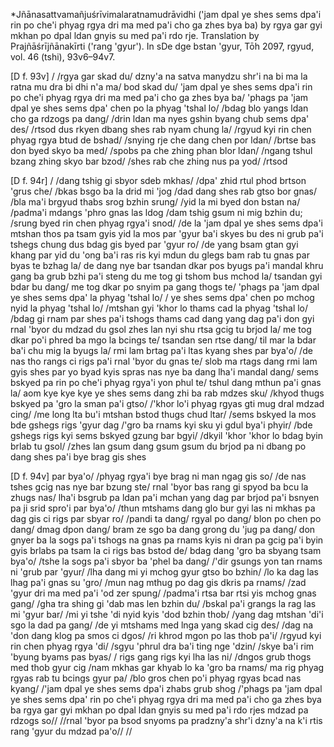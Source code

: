 \*Jñānasattvamañjuśrīvimalaratnamudrāvidhi ('jam dpal ye shes sems dpa'i rin po che'i phyag rgya dri ma med pa'i cho ga zhes bya ba) by rgya gar gyi mkhan po dpal ldan gnyis su med pa'i rdo rje. Translation by Prajñāśrījñānakīrti ('rang 'gyur'). In sDe dge bstan 'gyur, Tōh 2097, rgyud, vol. 46 (tshi), 93v6–94v7.

[D f. 93v]
/ /rgya gar skad du/ dzny'a na satva manydzu shr'i na bi ma la ratna mu dra bi dhi n'a ma/ bod skad du/ 'jam dpal ye shes sems dpa'i rin po che'i phyag rgya dri ma med pa'i cho ga zhes bya ba/ 'phags pa 'jam dpal ye shes sems dpa' chen po la phyag 'tshal lo/ /bdag blo yangs ldan cho ga rdzogs pa dang/ /drin ldan 
ma nyes gshin byang chub sems dpa' des/ /rtsod dus rkyen dbang shes rab nyam chung la/ /rgyud kyi rin chen phyag rgya btud de bshad/ /snying rje che dang chen por ldan/ /brtse bas don byed skyo ba med/ /spobs pa che zhing phan blor ldan/ /ngang tshul bzang zhing skyo bar bzod/ /shes rab che zhing nus pa yod/ /rtsod 

[D f. 94r]
/ /dang tshig gi sbyor sdeb mkhas/ /dpa' zhid rtul phod brtson 'grus che/ /bkas bsgo ba la drid mi 'jog /dad dang shes rab gtso bor gnas/ /bla ma'i brgyud thabs srog bzhin srung/ /yid la mi byed don bstan na/ /padma'i mdangs 'phro gnas las ldog /dam tshig gsum ni mig bzhin 
du; /srung byed rin chen phyag rgya'i snod/ /de la 'jam dpal ye shes sems dpa'i mtshan thos pa tsam gyis yid la mos par 'gyur ba'i skyes bu des ni grub pa'i tshegs chung dus bdag gis byed par 'gyur ro/ /de yang bsam gtan gyi khang par yid du 'ong ba'i ras ris kyi mdun du glegs 
bam rab tu gnas par byas te bzhag la/ de dang nye bar tsandan dkar pos byugs pa'i mandal khru gang ba grub bzhi pa'i steng du me tog gi tshom bus mchod la/ tsandan gyi bdar bu dang/ me tog dkar po snyim pa gang thogs te/ 'phags pa 'jam dpal ye shes sems dpa' la phyag 'tshal lo/ / 
ye shes sems dpa' chen po mchog nyid la phyag 'tshal lo/ /mtshan gyi 'khor lo thams cad la phyag 'tshal lo/ /bdag gi rnam par shes pa'i tshogs thams cad dang yang dag pa'i don gyi rnal 'byor du mdzad du gsol zhes lan nyi shu rtsa gcig tu brjod la/ me tog dkar po'i phred ba mgo 
la bcings te/ tsandan sen rtse dang/ til mar la bdar ba'i chu mig la byugs la/ rmi lam brtag pa'i ltas kyang shes par bya'o/ /de nas tho rangs ci rigs pa'i rnal 'byor du gnas te/ slob ma rtags dang rmi lam gyis shes par yo byad kyis spras nas nye ba dang lha'i mandal dang/ sems bskyed pa rin po 
che'i phyag rgya'i yon phul te/ tshul dang mthun pa'i gnas la/ aom kye kye kye ye shes sems dang zhi ba rab mdzes sku/ /khyod thugs bskyed pa 'gro la sman pa'i gtso/ /'khor lo'i phyag rgyas gti mug dral mdzad cing/ /me long lta bu'i mtshan bstod thugs chud ltar/ /sems bskyed la mos 
bde gshegs rigs 'gyur dag /'gro ba rnams kyi sku yi gdul bya'i phyir/ /bde gshegs rigs kyi sems bskyed gzung bar bgyi/ /dkyil 'khor 'khor lo bdag byin brlab tu gsol/ /zhes lan gsum dang gsum gsum du brjod pa ni dbang po dang shes pa'i bye brag gis shes 

[D f. 94v]
par bya'o/ /phyag rgya'i bye brag ni man ngag gis so/ /de nas tshes gcig nas nye bar bzung ste/ rnal 'byor bas rang gi spyod ba bcu la zhugs nas/ lha'i bsgrub pa ldan pa'i mchan yang dag par brjod pa'i bsnyen pa ji srid spro'i par bya'o/ /thun mtshams dang glo bur gyi las 
ni mkhas pa dag gis ci rigs par sbyar ro/ /pandi ta dang/ rgyal po dang/ blon po chen po dang/ dmag dpon dang/ bram ze sgo ba dang grong du 'jug pa dang/ don gnyer ba la sogs pa'i tshogs na gnas pa rnams kyis ni dran pa gcig pa'i byin gyis brlabs pa tsam la ci 
rigs bas bstod de/ bdag dang 'gro ba sbyang tsam bya'o/ /tshe la sogs pa'i sbyor ba 'phel ba dang/ /'dir gsungs yon tan rnams ni 'grub par 'gyur/ /lha dang mi yi mchog gyur gtso bo bzhin/ /lo ka dag las lhag pa'i gnas su 'gro/ /mun nag mthug po 
dag gis dkris pa rnams/ /zad 'gyur dri ma med pa'i 'od zer spung/ /padma'i rtsa bar rtsi yis mchog gnas gang/ /gha tra shing gi 'dab mas len bzhin du/ /bskal pa'i grangs la rag las mi 'gyur bar/ /mi yi tshe 'di nyid kyis 'dod bzhin thob/ /yang dag 
mtshan 'di'i sgo la dad pa gang/ /de yi mtshams med lnga yang skad cig des/ /dag na 'don dang klog pa smos ci dgos/ /ri khrod mgon po las thob pa'i/ /rgyud kyi rin chen phyag rgya 'di/ /sgyu 'phrul dra ba'i ting nge 'dzin/ /skye ba'i rim 'byung byams pas byas/ / 
rigs gang rigs kyi lha las ni/ /dngos grub thogs med thob gyur cig /nam mkhas gar khyab lo ka 'gro ba rnams/ ma rig phyag rgyas rab tu bcings gyur pa/ /blo gros chen po'i phyag rgyas bcad nas kyang/ /'jam dpal ye shes sems dpa'i zhabs grub shog /'phags pa 
'jam dpal ye shes sems dpa' rin po che'i phyag rgya dri ma med pa'i cho ga zhes bya ba rgya gar gyi mkhan po dpal ldan gnyis su med pa'i rdo rjes mdzad pa rdzogs so// //rnal 'byor pa bsod snyoms pa pradzny'a shr'i dzny'a na k'i rtis rang 'gyur du mdzad pa'o// // 

